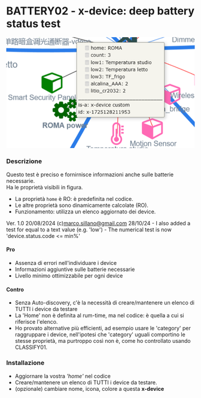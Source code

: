 # BATTERY02 - x-device: deep battery status test

![](https://github.com/msillano/IoTwebUI/blob/main/pics/battery02.png?raw=true)

### Descrizione
Questo test è preciso e fornirnisce informazioni anche sulle batterie necessarie.<br>
Ha le proprietà visibili in figura.
- La proprietà `home` è RO: è predefinita nel codice.
- Le altre proprietà sono dinamicamente calcolate (RO).
- Funzionamento: utilizza un elenco aggiornato dei device.

Ver. 1.0 20/08/2024  (c)marco.sillano@gmail.com 
 28/10/24 - I also added a test for equal to a text value (e.g. 'low')
          - The numerical test is now  'device.status.code <= min%'

#### Pro
- Assenza di errori nell'individuare i device
- Informazioni aggiuntive sulle batterie necessarie
- Livello minimo ottimizzabile per ogni device

#### Contro
- Senza Auto-discovery, c'è la necessità di creare/mantenere un elenco di TUTTI i device da testare
- La 'Home' non è definita al rum-time, ma nel codice: è quella a cui si riferisce l'elenco.
- Ho provato alternative più efficienti, ad esempio usare le 'category' per raggruppare i device, nell'ipotesi che 'category' uguali comportino le stesse proprietà, ma purtroppo così non è, come ho controllato usando CLASSIFY01.  

### Installazione
- Aggiornare la vostra _'home'_ nel codice
- Creare/mantenere un elenco di TUTTI i device da testare.
- (opzionale) cambiare nome, icona, colore a questa **x-device**

